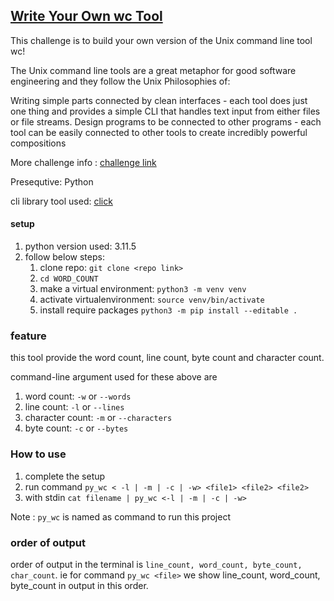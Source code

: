 ## [Write Your Own wc Tool](https://codingchallenges.fyi/challenges/challenge-wc)
This challenge is to build your own version of the Unix command line tool wc!

The Unix command line tools are a great metaphor for good software engineering and they follow the Unix Philosophies of:

Writing simple parts connected by clean interfaces - each tool does just one thing and provides a simple CLI that handles text input from either files or file streams.
Design programs to be connected to other programs - each tool can be easily connected to other tools to create incredibly powerful compositions

More challenge info : [challenge link](https://codingchallenges.fyi/challenges/challenge-wc)

Presequtive: Python

cli library tool used: [click](https://palletsprojects.com/p/click/)
#### setup
1. python version used: 3.11.5
2. follow below steps:
   1. clone repo: `git clone <repo link>`
   2. `cd WORD_COUNT`
   3. make a virtual environment: `python3 -m venv venv`
   4. activate virtualenvironment: `source venv/bin/activate`
   5. install require packages `python3 -m pip install --editable .`
   
### feature
this tool provide the word count, line count, byte count and character count.

command-line argument used for these above are
1. word count: `-w` or `--words`
2. line count: `-l` or `--lines`
3. character count: `-m` or `--characters`
4. byte count: `-c` or `--bytes`

### How to use
1. complete the setup
2. run command `py_wc < -l | -m | -c | -w> <file1> <file2> <file2>` 
3. with stdin `cat filename | py_wc <-l | -m | -c | -w>`
   
Note : `py_wc` is named as command to run this project

### order of output
order of output in the terminal is `line_count, word_count, byte_count, char_count`. ie for command `py_wc <file>` we show line_count, word_count, byte_count in output in this order.
